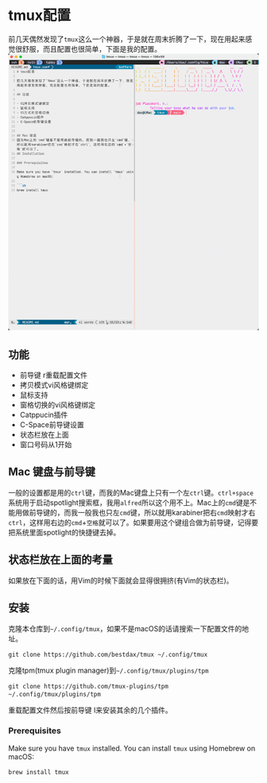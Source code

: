# tmux配置

前几天偶然发现了`tmux`这么一个神器，于是就在周末折腾了一下，现在用起来感觉很舒服，而且配置也很简单，下面是我的配置。
![截图](./screenshot.png)

## 功能
- 前导键 r重载配置文件
- 拷贝模式vi风格键绑定
- 鼠标支持
- 窗格切换的vi风格键绑定
- Catppucin插件
- C-Space前导键设置
- 状态栏放在上面
- 窗口号码从1开始


## Mac 键盘与前导键
一般的设置都是用的`ctrl`键，而我的Mac键盘上只有一个左`ctrl`键。`ctrl+space`系统用于启动spotlight搜索框，我用`alfred`所以这个用不上。Mac上的`cmd`键是不能用做前导键的，而我一般我也只左`cmd`键，所以就用karabiner把右`cmd`映射才右`ctrl`，这样用右边的`cmd`+`空格`就可以了。如果要用这个键组合做为前导键，记得要把系统里面spotlight的快捷键去掉。

## 状态栏放在上面的考量
如果放在下面的话，用Vim的时候下面就会显得很拥挤(有Vim的状态栏)。

## 安装
克隆本仓库到`~/.config/tmux`，如果不是macOS的话请搜索一下配置文件的地址。
```
git clone https://github.com/bestdax/tmux ~/.config/tmux
```
克隆tpm(tmux plugin manager)到`~/.config/tmux/plugins/tpm`
```
git clone https://github.com/tmux-plugins/tpm ~/.config/tmux/plugins/tpm
```

重载配置文件然后按前导键 I来安装其余的几个插件。
### Prerequisites

Make sure you have `tmux` installed. You can install `tmux` using Homebrew on macOS:

```sh
brew install tmux
